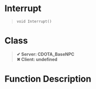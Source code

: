# Interrupt
> `void Interrupt()`
# Class
> __✔ Server: CDOTA_BaseNPC__  
> __✖ Client: undefined__  
# Function Description

